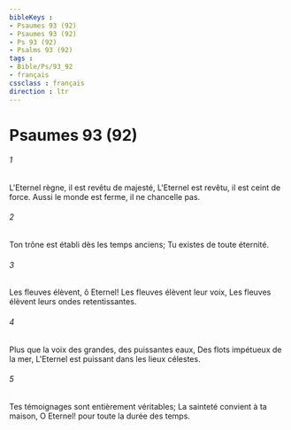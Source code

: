 ```yaml
---
bibleKeys : 
- Psaumes 93 (92)
- Psaumes 93 (92)
- Ps 93 (92)
- Psalms 93 (92)
tags : 
- Bible/Ps/93_92
- français
cssclass : français
direction : ltr
---
```


# Psaumes 93 (92)

###### 1
L'Eternel règne, il est revêtu de majesté, L'Eternel est revêtu, il est ceint de force. Aussi le monde est ferme, il ne chancelle pas.
###### 2
Ton trône est établi dès les temps anciens; Tu existes de toute éternité.
###### 3
Les fleuves élèvent, ô Eternel! Les fleuves élèvent leur voix, Les fleuves élèvent leurs ondes retentissantes.
###### 4
Plus que la voix des grandes, des puissantes eaux, Des flots impétueux de la mer, L'Eternel est puissant dans les lieux célestes.
###### 5
Tes témoignages sont entièrement véritables; La sainteté convient à ta maison, O Eternel! pour toute la durée des temps.
